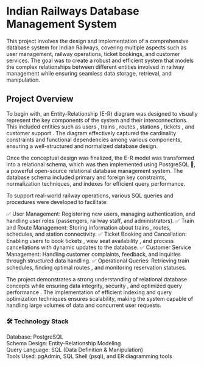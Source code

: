 # Indian Railways Database Management System
This project involves the design and implementation of a comprehensive database system for Indian Railways, covering multiple aspects such as user management, railway operations, ticket bookings, and customer services. The goal was to create a robust and efficient system that models the complex relationships between different entities involved in railway management while ensuring seamless data storage, retrieval, and manipulation.

## Project Overview
To begin with, an Entity-Relationship (E-R) diagram was designed to visually represent the key components of the system and their interconnections. This included entities such as users , trains , routes , stations , tickets , and customer support . The diagram effectively captured the cardinality constraints and functional dependencies among various components, ensuring a well-structured and normalized database design.

Once the conceptual design was finalized, the E-R model was transformed into a relational schema, which was then implemented using PostgreSQL 🐘, a powerful open-source relational database management system. The database schema included primary and foreign key constraints, normalization techniques, and indexes for efficient query performance.

To support real-world railway operations, various SQL queries and procedures were developed to facilitate:

✅ User Management: Registering new users, managing authentication, and handling user roles (passengers, railway staff, and administrators).
✅ Train and Route Management: Storing information about trains , routes, schedules, and station connectivity.
✅ Ticket Booking and Cancellation: Enabling users to book tickets , view seat availability , and process cancellations with dynamic updates to the database.
✅ Customer Service Management: Handling customer complaints, feedback, and inquiries through structured data handling.
✅ Operational Queries: Retrieving train schedules, finding optimal routes , and monitoring reservation statuses.

The project demonstrates a strong understanding of relational database concepts  while ensuring data integrity, security , and optimized query performance . The implementation of efficient indexing and query optimization techniques ensures scalability, making the system capable of handling large volumes of data  and concurrent user requests.

### 🛠️ Technology Stack
Database: PostgreSQL  
Schema Design: Entity-Relationship Modeling   
Query Language: SQL (Data Definition & Manipulation)   
Tools Used: pgAdmin, SQL Shell (psql), and ER diagramming tools   

